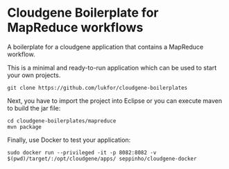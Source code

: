 # Cloudgene Boilerplate for MapReduce workflows

A boilerplate for a cloudgene application that contains a MapReduce workflow.

This is a minimal and ready-to-run application which can be used to start your own projects.

```
git clone https://github.com/lukfor/cloudgene-boilerplates
```

Next, you have to import the project into Eclipse or you can execute maven to build the jar file:

```
cd cloudgene-boilerplates/mapreduce
mvn package
```


Finally, use Docker to test your application:

```
sudo docker run --privileged -it -p 8082:8082 -v $(pwd)/target/:/opt/cloudgene/apps/ seppinho/cloudgene-docker

```
